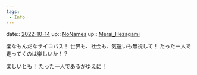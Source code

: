```yaml
---
tags:
 - Info
---
```


date:: [2022-10-14](Daily_Note/2022-10-14.md)
up:: [NoNames](../Bar/Novel/Chaos/NoNames.md)
up:: [Merai_Hezagami](Bar/Novel/Nacaria/Merai_Hezagami.md)

楽なもんだなサイコパス！
世界も、社会も、気遣いも無視して！
たった一人で走ってくのは楽しいか！？

楽しいとも！
たった一人であるがゆえに！